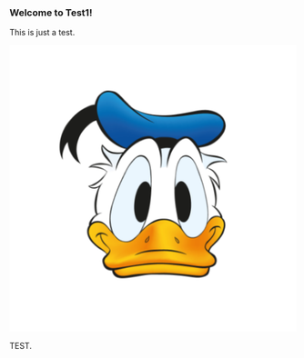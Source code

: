 ### Welcome to Test1!

This is just a test.

<picture>
  <source media="(prefers-color-scheme: dark)" srcset="/daffy.png">
  <img alt="A run picture of donald duck." src="/donald.png">
</picture>

TEST.
